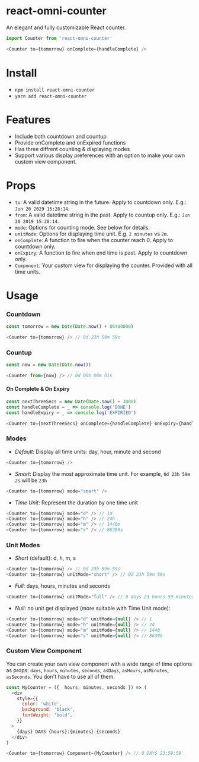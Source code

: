 # react-omni-counter
An elegant and fully customizable React counter.
```javascript
import Counter from 'react-omni-counter'

<Counter to={tomorrow} onComplete={handleComplete} />
```

# Install
- `npm install react-omni-counter`
- `yarn add react-omni-counter`

# Features
- Include both countdown and countup
- Provide onComplete and onExpired functions
- Has three diffrent counting & displaying modes
- Support various display preferences with an option to make your own custom view component.

# Props
- `to`: A valid datetime string in the future. Apply to countdown only. E.g.: `Jun 20 2029 15:28:14`.
- `from`: A valid datetime string in the past. Apply to countup only. E.g.: `Jun 20 2019 15:28:14`.
- `mode`: Options for counting mode. See below for details.
- `unitMode`: Options for displaying time unit. E.g. `2 minutes` vs `2m`.
- `onComplete`: A function to fire when the counter reach 0. Apply to countdown only.
- `onExpiry`: A function to fire when end time is past. Apply to countdown only.
- `Component`: Your custom view for displaying the counter. Provided with all time units.

# Usage
### Countdown
```javascript
const tomorrow = new Date(Date.now() + 86400000) 

<Counter to={tomorrow} /> // 0d 23h 59m 59s
```
### Countup
```javascript
const now = new Date(Date.now())

<Counter from={now} /> // 0d 00h 00m 01s
```

#### On Complete & On Expiry
```javascript
const nextThreeSecs = new Date(Date.now() + 3000)
const handleComplete = _ => console.log('DONE')
const handleExpiry = _ => console.log('EXPIRIED')

<Counter to={nextThreeSecs} onComplete={handleComplete} onExpiry={handleExpiry} />
```

### Modes
- *Default*: Display all time units: day, hour, minute and second
```javascript
<Counter to={tomorrow} />
```
- *Smart*: Display the most approximate time unit. For example, `0d 23h 59m 2s` will be `23h`
```javascript
<Counter to={tomorrow} mode="smart" />
```

- *Time Unit*: Represent the duration by one time unit
```javascript
<Counter to={tomorrow} mode="d" /> // 1d
<Counter to={tomorrow} mode="h" /> // 24h
<Counter to={tomorrow} mode="m" /> // 1440m
<Counter to={tomorrow} mode="s" /> // 86399s
```

### Unit Modes
- *Short* (default): d, h, m, s
```javascript
<Counter to={tomorrow} /> // 0d 23h 59m 59s
<Counter to={tomorrow} unitMode="short" /> // 0d 23h 59m 59s
```
- *Full*: days, hours, minutes and seconds
```javascript
<Counter to={tomorrow} unitMode="full" /> // 0 days 23 hours 59 minutes 59 seconds
```
- *Null*: no unit get displayed (more suitable with Time Unit mode):
```javascript
<Counter to={tomorrow} mode="d" unitMode={null} /> // 1
<Counter to={tomorrow} mode="h" unitMode={null} /> // 24
<Counter to={tomorrow} mode="m" unitMode={null} /> // 1440
<Counter to={tomorrow} mode="s" unitMode={null} /> // 86399
```

### Custom View Component
You can create your own view component with a wide range of time options as props: `days`, `hours`, `minutes`, `seconds`, `asDays`, `asHours`, `asMinutes`, `asSeconds`. You don't have to use all of them.

```javascript
const MyCounter = ({  hours, minutes, seconds }) => (
  <div
    style={{
      color: 'white',
      background: 'black',
      fontWeight: 'bold',
    }}
  >
    {days} DAYS {hours}:{minutes}:{seconds}
  </div>
)

<Counter to={tomorrow} Component={MyCounter} /> // 0 DAYS 23:59:59
```
